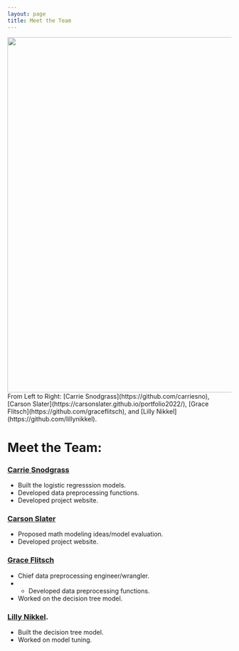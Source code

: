 ```yaml
---
layout: page
title: Meet the Team
---
```

<img src="{{ site.url }}{{ site.baseurl }}/assets/img/group_picture.png" width="800">
From Left to Right: [Carrie Snodgrass](https://github.com/carriesno), [Carson Slater](https://carsonslater.github.io/portfolio2022/), [Grace Flitsch](https://github.com/graceflitsch), and [Lilly Nikkel](https://github.com/lillynikkel).
 
# Meet the Team:

### [Carrie Snodgrass](https://github.com/carriesno)
- Built the logistic regresssion models.
- Developed data preprocessing functions.
- Developed project website.

### [Carson Slater](https://carsonslater.github.io/portfolio2022/)
- Proposed math modeling ideas/model evaluation.
- Developed project website.

### [Grace Flitsch](https://github.com/graceflitsch)
- Chief data preprocessing engineer/wrangler.
- - Developed data preprocessing functions.
- Worked on the decision tree model.

### [Lilly Nikkel](https://github.com/lillynikkel).
- Built the decision tree model.
- Worked on model tuning.

